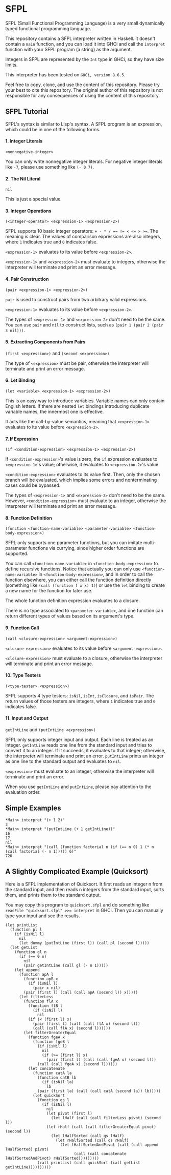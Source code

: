 # SFPL

SFPL (Small Functional Programming Language) is a very small dynamically typed functional programming language.

This repository contains a SFPL interpreter written in Haskell. It doesn't contain a ```main``` function, and you can load it into GHCi and call the ```interpret``` function with your SFPL program (a string) as the argument.

Integers in SFPL are represented by the ```Int``` type in GHCi, so they have size limits.

This interpreter has been tested on ```GHCi, version 8.6.5```.

Feel free to copy, clone, and use the content of this repository. Please try your best to cite this repository. The original author of this repository is not responsible for any consequences of using the content of this repository.

## SFPL Tutorial

SFPL's syntax is similar to Lisp's syntax. A SFPL program is an expression, which could be in one of the following forms.

#### 1. Integer Literals

```<nonnegative-integer>```

You can only write nonnegative integer literals. For negative integer literals like ```-7```, please use something like ```(- 0 7)```.

#### 2. The Nil Literal

```nil```

This is just a special value.

#### 3. Integer Operations

```(<integer-operator> <expression-1> <expression-2>)```

SFPL supports 10 basic integer operators: ```+ - * / == != < <= > >=```. The meaning is clear. The values of comparison expressions are also integers, where ```1``` indicates true and ```0``` indicates false.

```<expression-1>``` evaluates to its value before ```<expression-2>```.

```<expression-1>``` and ```<expression-2>``` must evaluate to integers, otherwise the interpreter will terminate and print an error message.

#### 4. Pair Construction

```(pair <expression-1> <expression-2>)```

```pair``` is used to construct pairs from two arbitrary valid expressions.

```<expression-1>``` evaluates to its value before ```<expression-2>```.

The types of ```<expression-1>``` and ```<expression-2>``` don't need to be the same. You can use ```pair``` and ```nil``` to construct lists, such as ```(pair 1 (pair 2 (pair 3 nil)))```.

#### 5. Extracting Components from Pairs

```(first <expression>)``` and ```(second <expression>)```

The type of ```<expression>``` must be pair, otherwise the interpreter will terminate and print an error message.

#### 6. Let Binding

```(let <variable> <expression-1> <expression-2>)```

This is an easy way to introduce variables. Variable names can only contain English letters. If there are nested ```let``` bindings introducing duplicate variable names, the innermost one is effective.

It acts like the call-by-value semantics, meaning that ```<expression-1>``` evaluates to its value before ```<expression-2>```.

#### 7. If Expression

```(if <condition-expression> <expression-1> <expression-2>)```

If ```<condition-expression>```'s value is zero, the ```if``` expression evaluates to ```<expression-1>```'s value; otherwise, it evaluates to ```<expression-2>```'s value.

```<condition-expression>``` evaluates to its value first. Then, only the chosen branch will be evaluated, which implies some errors and nonterminating cases could be bypassed.

The types of ```<expression-1>``` and ```<expression-2>``` don't need to be the same. However, ```<condition-expression>``` must evaluate to an integer, otherwise the interpreter will terminate and print an error message.

#### 8. Function Definition

```(function <function-name-variable> <parameter-variable> <function-body-expression>)```

SFPL only supports one parameter functions, but you can imitate multi-parameter functions via currying, since higher order functions are supported.

You can call ```<function-name-variable>``` in ```<function-body-expression>``` to define recursive functions. Notice that actually you can only use ```<function-name-variable>``` in ```<function-body-expression>```, and in order to call the function elsewhere, you can either call the function definition directly (something like ```(call (function f x x) 1)```) or use the ```let``` binding to create a new name for the function for later use.

The whole function definition expression evaluates to a closure.

There is no type associated to ```<parameter-variable>```, and one function can return different types of values based on its argument's type.

#### 9. Function Call

```(call <closure-expression> <argument-expression>)```

```<closure-expression>``` evaluates to its value before ```<argument-expression>```.

```<closure-expression>``` must evaluate to a closure, otherwise the interpreter will terminate and print an error message.

#### 10. Type Testers

```(<type-tester> <expression>)```

SFPL supports 4 type testers: ```isNil```, ```isInt```, ```isClosure```, and ```isPair```. The return values of those testers are integers, where ```1``` indicates true and ```0``` indicates false.

#### 11. Input and Output

```getIntLine``` and ```(putIntLine <expression>)```

SFPL only supports integer input and output. Each line is treated as an integer. ```getIntLine``` reads one line from the standard input and tries to convert it to an integer. If it succeeds, it evaluates to that integer; otherwise, the interpreter will terminate and print an error. ```putIntLine``` prints an integer as one line to the standard output and evaluates to ```nil```. 

```<expression>``` must evaluate to an integer, otherwise the interpreter will terminate and print an error.

When you use ```getIntLine``` and ```putIntLine```, please pay attention to the evaluation order.

## Simple Examples

    *Main> interpret "(+ 1 2)"
    3
    *Main> interpret "(putIntLine (+ 1 getIntLine))"
    16
    17
    nil
    *Main> interpret "(call (function factorial n (if (== n 0) 1 (* n (call factorial (- n 1))))) 6)"
    720

## A Slightly Complicated Example (Quicksort)

Here is a SFPL implementation of Quicksort. It first reads an integer n from the standard input, and then reads n integers from the standard input, sorts them, and prints them to the standard output.

You may copy this program to ```quicksort.sfpl``` and do something like ```readFile "quicksort.sfpl" >>= interpret``` in GHCi. Then you can manually type your input and see the results.

```
(let printList
  (function pl l
    (if (isNil l)
      nil
      (let dummy (putIntLine (first l)) (call pl (second l)))))
  (let getList
    (function gl n
      (if (== 0 n)
        nil
        (pair getIntLine (call gl (- n 1)))))
    (let append
      (function apA l
        (function apB x
          (if (isNil l)
            (pair x nil)
	    (pair (first l) (call (call apA (second l)) x)))))
      (let filterLess
        (function flA x
          (function flB l
            (if (isNil l)
              nil
	      (if (< (first l) x)
	        (pair (first l) (call (call flA x) (second l)))
	        (call (call flA x) (second l))))))
        (let filterGreaterEqual
          (function fgeA x
            (function fgeB l
              (if (isNil l)
                nil
                (if (>= (first l) x)
                  (pair (first l) (call (call fgeA x) (second l)))
	          (call (call fgeA x) (second l))))))
          (let concatenate
            (function catA la
              (function catB lb
                (if (isNil la)
                  lb
	          (pair (first la) (call (call catA (second la)) lb)))))
            (let quickSort
              (function qs l
                (if (isNil l)
                  nil
                  (let pivot (first l)
                    (let lHalf (call (call filterLess pivot) (second l))
	              (let rHalf (call (call filterGreaterEqual pivot) (second l))
	                (let lHalfSorted (call qs lHalf)
	                  (let rHalfSorted (call qs rHalf)
	                    (let lHalfSortedAndPivot (call (call append lHalfSorted) pivot)
                              (call (call concatenate lHalfSortedAndPivot) rHalfSorted)))))))))
              (call printList (call quickSort (call getList getIntLine))))))))))
```

